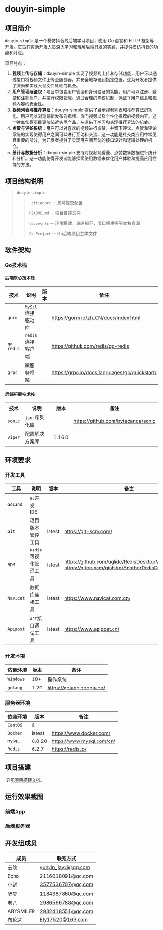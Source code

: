 # douyin-simple

## 项目简介

`douyin-simple` 是一个模仿抖音的后端学习项目，使用 Go 语言和 HTTP 框架等开发。它旨在帮助开发人员深入学习和理解后端开发的实践，并提供模仿抖音的功能和特点。 

项目特点： 

1. **视频上传与存储**：douyin-simple 实现了视频的上传和存储功能，用户可以通过接口将视频文件上传至服务器，并安全地存储到指定位置。这为开发者提供了探索和实践大型文件处理的机会。 
2. **用户管理与鉴权**：项目中包含用户管理和身份验证的功能。用户可以注册、登录和注销账户，并进行权限管理。通过合理的鉴权机制，保证了用户信息和视频内容的安全性。 
3. **视频列表与推荐算法**：douyin-simple 提供了展示视频列表和推荐算法的功能。用户可以浏览最新发布的视频、热门视频以及个性化推荐的视频内容。这一特点使得项目更加贴近实际产品，并提供了学习和实现推荐算法的机会。 
4. **点赞与评论系统**：用户可以对喜欢的视频进行点赞，并留下评论。点赞和评论系统的实现使得用户之间可以进行互动和交流。这一功能是社交类应用中常见且重要的部分，为开发者提供了实现用户间互动的接口设计和逻辑处理的机会。 
5. **统计与数据分析**：douyin-simple 支持对视频观看量、点赞数等数据进行统计和分析。这一功能使得开发者能够探索使用数据来优化用户体验和提高应用性能的方法。 

## 项目结构说明

> `douyin-simple`
>
> >`.gitignore` -- 忽略提交配置
> >
> >`README.md` -- 项目自述文件
> >
> >`documents` -- 环境搭建、编码规范、项目需求等等文档资源
> >
> >`Go-Project` -- Go后端项目主体文件

## 软件架构

### Go技术栈

#### 后端核心技术栈

| 技术       | 说明              | 版本 | 备注                                          |
| ---------- | ----------------- | ---- | --------------------------------------------- |
| `gorm`     | `MySql`连接驱动库 |      | https://gorm.io/zh_CN/docs/index.html         |
| `go-redis` | `redis`连接客户端 |      | https://github.com/redis/go-redis             |
| `grpc`     | 微服务框架        |      | https://grpc.io/docs/languages/go/quickstart/ |

#### 后端拓展技术栈

| 技术    | 说明           | 版本   | 备注                               |
| ------- | -------------- | ------ | ---------------------------------- |
| `sonic` | `json`序列化库 |        | https://github.com/bytedance/sonic |
| `viper` | 配置解决方案库 | 1.16.0 |                                    |

## 环境要求

### 开发工具

| 工具      | 说明                  | 版本   | 备注                                                         |
| --------- | --------------------- | ------ | ------------------------------------------------------------ |
| `GoLand`  | `Go`开发IDE           |        |                                                              |
| `Git`     | 项目版本管控工具      | latest | https://git-scm.com/                                         |
| `RDM`     | `Redis`可视化管理工具 | latest | https://github.com/uglide/RedisDesktopManager https://gitee.com/qishibo/AnotherRedisDesktopManager |
| `Navicat` | 数据库连接工具        | latest | https://www.navicat.com.cn/                                  |
| `Apipost` | `API`接口调试工具     | latest | https://www.apipost.cn/                                      |

### 开发环境

| 依赖环境  | 版本 | 备注                      |
| --------- | ---- | ------------------------- |
| `Windows` | 10+  | 操作系统                  |
| `golang`  | 1.20 | https://golang.google.cn/ |

### 服务器环境

| 依赖环境 | 版本   | 备注                      |
| -------- | ------ | ------------------------- |
| `CentOS` | 8      |                           |
| `Docker` | latest | https://www.docker.com/   |
| `MySQL`  | 8.0.20 | https://www.mysql.com/cn/ |
| `Redis`  | 6.2.7  | https://redis.io/         |

## 项目搭建

​	详见[项目搭建文档](./documents/01-项目需求/业务参考系统/README.md)。

## 运行效果截图

### 前端App

### 后端服务器

## 开发组成员

| 成员      | 联系方式            |
| --------- | ------------------- |
| 云隐      | yunyin_jayyi@qq.com |
| Echo      | 2116018091@qq.com   |
| 小封      | 3577536707@qq.com   |
| 醉梦      | 1184387860@qq.com   |
| 老八      | 2986566788@qq.com   |
| ABYSMILER | 2932418551@qq.com   |
| 布伦达    | Ely17520@163.com    |

